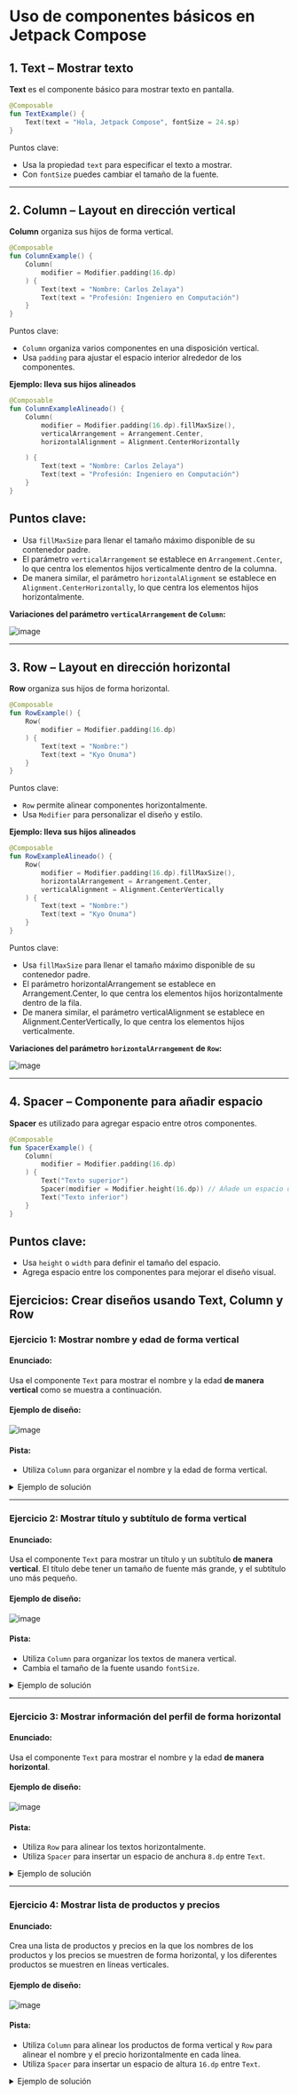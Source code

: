 # **Uso de componentes básicos en Jetpack Compose**

## 1. **Text** – Mostrar texto
**Text** es el componente básico para mostrar texto en pantalla.

```kotlin
@Composable
fun TextExample() {
    Text(text = "Hola, Jetpack Compose", fontSize = 24.sp)
}
```
Puntos clave:
- Usa la propiedad `text` para especificar el texto a mostrar.
- Con `fontSize` puedes cambiar el tamaño de la fuente.

---

## 2. **Column** – Layout en dirección vertical
**Column** organiza sus hijos de forma vertical.

```kotlin
@Composable
fun ColumnExample() {
    Column(
        modifier = Modifier.padding(16.dp)
    ) {
        Text(text = "Nombre: Carlos Zelaya")
        Text(text = "Profesión: Ingeniero en Computación")
    }
}
```
Puntos clave:
- `Column` organiza varios componentes en una disposición vertical.
- Usa `padding` para ajustar el espacio interior alrededor de los componentes.

**Ejemplo: lleva sus hijos alineados**
```kotlin
@Composable
fun ColumnExampleAlineado() {
    Column(
        modifier = Modifier.padding(16.dp).fillMaxSize(),
        verticalArrangement = Arrangement.Center,
        horizontalAlignment = Alignment.CenterHorizontally

    ) {
        Text(text = "Nombre: Carlos Zelaya")
        Text(text = "Profesión: Ingeniero en Computación")
    }
}
```
## Puntos clave:
- Usa `fillMaxSize` para llenar el tamaño máximo disponible de su contenedor padre.
- El parámetro `verticalArrangement` se establece en `Arrangement.Center`, lo que centra los elementos hijos verticalmente dentro de la columna.
- De manera similar, el parámetro `horizontalAlignment` se establece en `Alignment.CenterHorizontally`, lo que centra los elementos hijos horizontalmente.

**Variaciones del parámetro `verticalArrangement` de `Column`:**

![image](https://github.com/user-attachments/assets/4459f63d-5240-4ac1-b437-54666a419ca9)

---

## 3. **Row** – Layout en dirección horizontal
**Row** organiza sus hijos de forma horizontal.

```kotlin
@Composable
fun RowExample() {
    Row(
        modifier = Modifier.padding(16.dp)
    ) {
        Text(text = "Nombre:")
        Text(text = "Kyo Onuma")
    }
}
```
Puntos clave:
- `Row` permite alinear componentes horizontalmente.
- Usa `Modifier` para personalizar el diseño y estilo.

**Ejemplo: lleva sus hijos alineados**
```kotlin
@Composable
fun RowExampleAlineado() {
    Row(
        modifier = Modifier.padding(16.dp).fillMaxSize(),
        horizontalArrangement = Arrangement.Center,
        verticalAlignment = Alignment.CenterVertically
    ) {
        Text(text = "Nombre:")
        Text(text = "Kyo Onuma")
    }
}
```
Puntos clave:
- Usa `fillMaxSize` para llenar el tamaño máximo disponible de su contenedor padre.
- El parámetro horizontalArrangement se establece en Arrangement.Center, lo que centra los elementos hijos horizontalmente dentro de la fila.
- De manera similar, el parámetro verticalAlignment se establece en Alignment.CenterVertically, lo que centra los elementos hijos verticalmente.

**Variaciones del parámetro `horizontalArrangement` de `Row`:**

![image](https://github.com/user-attachments/assets/cf06c427-e0c9-4dab-a1d2-dd22d56af7e0)

---

## 4. **Spacer** – Componente para añadir espacio
**Spacer** es utilizado para agregar espacio entre otros componentes.

```kotlin
@Composable
fun SpacerExample() {
    Column(
        modifier = Modifier.padding(16.dp)
    ) {
        Text("Texto superior")
        Spacer(modifier = Modifier.height(16.dp)) // Añade un espacio de 16dp
        Text("Texto inferior")
    }
}
```
## Puntos clave:
- Usa `height` o `width` para definir el tamaño del espacio.
- Agrega espacio entre los componentes para mejorar el diseño visual.

## **Ejercicios: Crear diseños usando Text, Column y Row**

### **Ejercicio 1: Mostrar nombre y edad de forma vertical**

#### Enunciado:
Usa el componente `Text` para mostrar el nombre y la edad **de manera vertical** como se muestra a continuación.

#### Ejemplo de diseño:
![image](https://github.com/user-attachments/assets/14ab5857-861e-4caa-b5aa-7acbc463089f)

#### Pista:
- Utiliza `Column` para organizar el nombre y la edad de forma vertical.

<details>
  <summary>Ejemplo de solución</summary>
  
   ```kotlin
   @Composable
   fun NombreYEdad() {
       Column {
           Text(text = "Nombre: Kyo Onuma")
           Text(text = "Edad: 25 años")
       }
   }
   ```    
</details>

---

### **Ejercicio 2: Mostrar título y subtítulo de forma vertical**

#### Enunciado:
Usa el componente `Text` para mostrar un título y un subtítulo **de manera vertical**. El título debe tener un tamaño de fuente más grande, y el subtítulo uno más pequeño.

#### Ejemplo de diseño:
![image](https://github.com/user-attachments/assets/2e67dbc8-7f0c-4a41-83ea-800650a016b4)

#### Pista:
- Utiliza `Column` para organizar los textos de manera vertical.
- Cambia el tamaño de la fuente usando `fontSize`.

<details>
  <summary>Ejemplo de solución</summary>
  
   ```kotlin
   @Composable
   fun TituloYSubtitulo() {
       Column {
           Text(text = "Título", fontSize = 24.sp)
           Text(text = "Subtítulo", fontSize = 16.sp)
       }
   }
   ```    
</details>

---

### **Ejercicio 3: Mostrar información del perfil de forma horizontal**

#### Enunciado:
Usa el componente `Text` para mostrar el nombre y la edad **de manera horizontal**.

#### Ejemplo de diseño:
![image](https://github.com/user-attachments/assets/289aba65-59b4-4018-ba41-ce32048bf2ba)

#### Pista:
- Utiliza `Row` para alinear los textos horizontalmente.
- Utiliza `Spacer` para insertar un espacio de anchura `8.dp` entre `Text`.
  
<details>
  <summary>Ejemplo de solución</summary>
  
   ```kotlin
   @Composable
   fun PerfilHorizontal() {
       Row {
           Text(text = "Nombre: Kyo Onuma")
           Spacer(modifier = Modifier.width(8.dp))
           Text(text = "Edad: 35 años")
       }
   }
   ```    
</details>

---

### **Ejercicio 4: Mostrar lista de productos y precios**

#### Enunciado:
Crea una lista de productos y precios en la que los nombres de los productos y los precios se muestren de forma horizontal, y los diferentes productos se muestren en líneas verticales.

#### Ejemplo de diseño:
![image](https://github.com/user-attachments/assets/72b79d16-fa05-4af2-a745-ff2bc5dce780)

#### Pista:
- Utiliza `Column` para alinear los productos de forma vertical y `Row` para alinear el nombre y el precio horizontalmente en cada línea.
- Utiliza `Spacer` para insertar un espacio de altura `16.dp` entre `Text`.


<details>
  <summary>Ejemplo de solución</summary>
  
   ```kotlin
   @Composable
   fun ListaDeProductos() {
       Column {
           Row {
               Text(text = "Producto A")
               Spacer(modifier = Modifier.width(16.dp))
               Text(text = "¥500")
           }
           Row {
               Text(text = "Producto B")
               Spacer(modifier = Modifier.width(16.dp))
               Text(text = "¥1000")
           }
           Row {
               Text(text = "Producto C")
               Spacer(modifier = Modifier.width(16.dp))
               Text(text = "¥750")
           }
       }
   }
   ```
</details>


